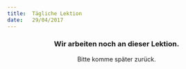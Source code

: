 ```yaml
---
title:  Tägliche Lektion
date:   29/04/2017
---
```


### <center>Wir arbeiten noch an dieser Lektion.</center>
<center>Bitte komme später zurück.</center>